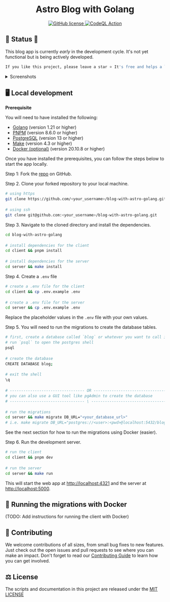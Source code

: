 <h1 align="center">Astro Blog with Golang</h1>

<p align="center">
 <a href="https://github.com/takanome-dev/blog-with-astro-golang/blob/main/LICENSE">
    <img alt="GitHub license" src="https://img.shields.io/github/license/takanome-dev/blog-with-astro-golang" />
  </a>
 <a href="https://github.com/takanome-dev/blog-with-astro-golang/actions/workflows/codeql.yml">
    <img alt="CodeQL Action" src="https://github.com/takanome-dev/blog-with-astro-golang/actions/workflows/codeql.yml/badge.svg" />
  </a>

</p>

## :construction: Status :construction:

This blog app is currently _early_ in the development cycle. It's not yet functional but is being actively developed.

```bash
If you like this project, please leave a star ⭐ It's free and helps a lot!
```

<details>
  <summary>Screenshots</summary>
  <div>
    <img src="https://user-images.githubusercontent.com/79809121/280137565-aa37ea58-97a4-4814-95c8-914fb8575ada.png" alt="" />
    <img src="./client/public/new-post.png" alt="" />
    <img src="./client/public/posts.png" alt="" />
  </div>
</details>

## :desktop_computer: Local development

**Prerequisite**

You will need to have installed the following:

- [Golang](https://go.dev/dl/) (version 1.21 or higher)
- [PNPM](https://pnpm.io/installation) (version 8.6.0 or higher)
- [PostgreSQL](https://www.postgresql.org/download/) (version 13 or higher)
- [Make](https://www.gnu.org/software/make/) (version 4.3 or higher)
- [Docker (optional)](https://docs.docker.com/get-docker/) (version 20.10.8 or higher)

Once you have installed the prerequisites, you can follow the steps below to start the app locally.

Step 1: Fork the [repo](https://github.com/takanome-dev/blog-with-astro-golang) on GitHub.

Step 2. Clone your forked repository to your local machine.

```bash
# using https
git clone https://github.com/<your_username>/blog-with-astro-golang.git

# using ssh
git clone git@github.com:<your_username>/blog-with-astro-golang.git
```

Step 3. Navigate to the cloned directory and install the dependencies.

```bash
cd blog-with-astro-golang

# install dependencies for the client
cd client && pnpm install

# install dependencies for the server
cd server && make install
```

Step 4. Create a `.env` file

```bash
# create a .env file for the client
cd client && cp .env.example .env

# create a .env file for the server
cd server && cp .env.example .env
```

Replace the placeholder values in the `.env` file with your own values.

Step 5. You will need to run the migrations to create the database tables.

```bash
# first, create a database called `blog` or whatever you want to call it
# run `psql` to open the postgres shell
psql

# create the database
CREATE DATABASE blog;

# exit the shell
\q

# --------------------------------- OR ---------------------------------
# you can also use a GUI tool like pgAdmin to create the database
# --------------------------------- \ ---------------------------------

# run the migrations
cd server && make migrate DB_URL="<your_database_url>"
# i.e. make migrate DB_URL="postgres://<user>:<pwd>@localhost:5432/blog"
```

See the next section for how to run the migrations using Docker (easier).

Step 6. Run the development server.

```bash
# run the client
cd client && pnpm dev

# run the server
cd server && make run
```

This will start the web app at [http://localhost:4321](http://localhost:4321) and the server at [http://localhost:5000](http://localhost:5000).

## :whale: Running the migrations with Docker

(TODO: Add instructions for running the client with Docker)

## :handshake: Contributing

We welcome contributions of all sizes, from small bug fixes to new features. Just check out the open issues and pull requests to see where you can make an impact.
Don't forget to read our [Contributing Guide](./CONTRIBUTING.md) to learn how you can get involved.

## ⚖️ License

The scripts and documentation in this project are released under the [MIT LICENSE](./LICENSE)
